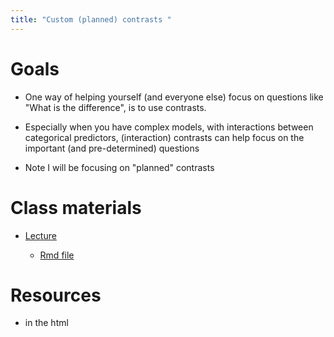 ```yaml
---
title: "Custom (planned) contrasts "
---
```


Goals 
===================

- One way of helping yourself (and everyone else) focus on questions like "What is the difference", is to use contrasts.

- Especially when you have complex models, with interactions between categorical predictors,  (interaction) contrasts can help focus on the important (and pre-determined) questions

- Note I will be focusing on "planned" contrasts



Class materials
===============

* [Lecture](../lectures/Contrasts_QMEE_2024)

	* [Rmd file](https://github.com/mac-theobio/QMEE/blob/master/lectures/Contrasts_QMEE_2024.Rmd)


Resources
=========

- in the html